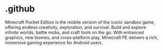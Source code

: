 # .github
Minecraft Pocket Edition is the mobile version of the iconic sandbox game, offering endless creativity, exploration, and survival. Build and explore infinite worlds, battle mobs, and craft tools on the go. With enhanced graphics, new biomes, and cross-platform play, Minecraft PE delivers a rich, immersive gaming experience for Android users.
